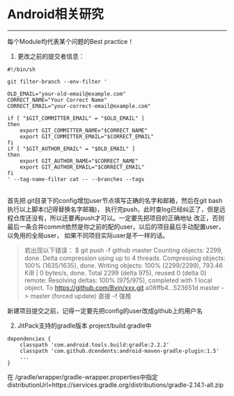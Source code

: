 # Android相关研究
----------
每个Module均代表某个问题的Best practice！

1. 更改之前的提交者信息：<br>
```
#!/bin/sh

git filter-branch --env-filter '

OLD_EMAIL="your-old-email@example.com"
CORRECT_NAME="Your Correct Name"
CORRECT_EMAIL="your-correct-email@example.com"

if [ "$GIT_COMMITTER_EMAIL" = "$OLD_EMAIL" ]
then
    export GIT_COMMITTER_NAME="$CORRECT_NAME"
    export GIT_COMMITTER_EMAIL="$CORRECT_EMAIL"
fi
if [ "$GIT_AUTHOR_EMAIL" = "$OLD_EMAIL" ]
then
    export GIT_AUTHOR_NAME="$CORRECT_NAME"
    export GIT_AUTHOR_EMAIL="$CORRECT_EMAIL"
fi
' --tag-name-filter cat -- --branches --tags
```
<br>
首先把.git目录下的config增加user节点填写正确的名字和邮箱，然后在git bash执行以上脚本(记得替换名字邮箱)，
执行完push，此时查log已经纠正了，但是远程仓库还没有，所以还要再push才可以。一定要先把项目的正确地址
改正，否则最后一条合并commit依然是你之前的配的user，以后的项目最后手动配置user，以免用的全局user，
如果不同项目实际user是不一样的话。


>若出现以下错误：
$ git push -f github master
Counting objects: 2299, done.
Delta compression using up to 4 threads.
Compressing objects: 100% (1635/1635), done.
Writing objects: 100% (2299/2299), 793.46 KiB | 0 bytes/s, done.
Total 2299 (delta 975), reused 0 (delta 0)
remote: Resolving deltas: 100% (975/975), completed with 1 local object.
To https://github.com/Bvin/xxx.git a08ffb4...523651d master -> master (forced update)
直接 -f 强推


新建项目提交之前，记得一定要先把config的user改成github上的用户名

2. JitPack支持的gradle版本
project/build.gradle中
```
dependencies {
    classpath 'com.android.tools.build:gradle:2.2.2'
    classpath 'com.github.dcendents:android-maven-gradle-plugin:1.5'
    ...
}
```
在 /gradle/wrapper/gradle-wrapper.properties中指定
distributionUrl=https\://services.gradle.org/distributions/gradle-2.14.1-all.zip


